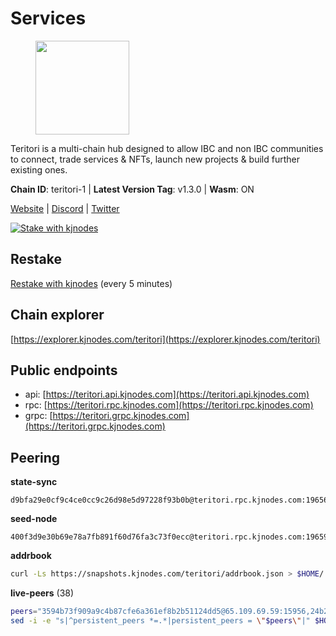 # Services

<figure><img src="https://raw.githubusercontent.com/kj89/testnet_manuals/main/pingpub/logos/teritori.png" width="150" alt=""><figcaption></figcaption></figure>

Teritori is a multi-chain hub designed to allow IBC and non IBC communities  to connect, trade services & NFTs, launch new projects & build further existing ones.

**Chain ID**: teritori-1 | **Latest Version Tag**: v1.3.0 | **Wasm**: ON

[Website](https://teritori.com) | [Discord](https://discord.gg/teritori) | [Twitter](https://twitter.com/TeritoriNetwork)

[![Stake with kjnodes](https://i.ibb.co/cr44Q8j/button-stake-with-kjnodes.png)](https://restake.app/teritori/torivaloper184ln03hkpt75uhrrr26f66kvcqvf4yn4nc2xjm)

## Restake

[Restake with kjnodes](https://restake.app/teritori/torivaloper184ln03hkpt75uhrrr26f66kvcqvf4yn4nc2xjm) (every 5 minutes)
## Chain explorer
[https://explorer.kjnodes.com/teritori](https://explorer.kjnodes.com/teritori)

## Public endpoints

* api: [https://teritori.api.kjnodes.com](https://teritori.api.kjnodes.com)
* rpc: [https://teritori.rpc.kjnodes.com](https://teritori.rpc.kjnodes.com)
* grpc: [https://teritori.grpc.kjnodes.com](https://teritori.grpc.kjnodes.com)

## Peering

**state-sync**

```text
d9bfa29e0cf9c4ce0cc9c26d98e5d97228f93b0b@teritori.rpc.kjnodes.com:19656
```

**seed-node**

```text
400f3d9e30b69e78a7fb891f60d76fa3c73f0ecc@teritori.rpc.kjnodes.com:19659
```

**addrbook**
```bash
curl -Ls https://snapshots.kjnodes.com/teritori/addrbook.json > $HOME/.teritorid/config/addrbook.json
```

**live-peers** (38)
```bash
peers="3594b73f909a9c4b87cfe6a361ef8b2b51124dd5@65.109.69.59:15956,24b28cf013e6d7b5b88b6dba2701c5ddd2dd5ee1@65.109.58.225:28656,6fd88e2143e6d4ba02a7f745565120df18e84699@109.236.80.46:26656,106490318e51355bc6d72e7941a0080f8b8256b9@185.16.39.14:26656,d9bfa29e0cf9c4ce0cc9c26d98e5d97228f93b0b@65.109.88.38:19656,920f32f409bbb18b641cdc9513545e2e016c2c62@142.132.203.60:26656,78815c81331c114cd508dae3a012f0d3e5e2b966@185.119.118.117:3000,c670830fdf60374f008fa4a4eb851deddcdaef5b@65.109.88.107:46656,46b7ae20e3cc4264076a91c3601f3894a021a80d@65.108.6.45:36656,12101148702a99298a971b310286e64bc7bb6135@65.109.23.182:38026,ec4126b26336cd61b335345df4ff2a3fbb79338a@65.109.92.240:20026,0e189bbc6db606a14950a0e59641b798a255c3c8@65.109.37.154:3000,0b27217386756577e1eadf00c4169dc8f041e522@51.210.7.219:26656,82ebb17ddac20928fb8107201dad9f5aea7f9132@198.244.200.3:26656,526d8c7c44f59be9a39d7463c576b68c0db23174@65.108.234.23:15956,e1b058e5cfa2b836ddaa496b10911da62dcf182e@138.201.8.248:26656,856c165de82fbd0489df9ec6ffaa0958c620e073@198.244.179.127:26656,722b63e6c65628b929f22013dcbcde980210cb44@176.9.127.54:26656,669470aba9778ccccd07127115dcdc30e141d7ae@65.108.232.248:33656,48980875839186e08e12ebf0d9a2803b45206833@65.109.92.241:38026,8ac41af54dfd91c41de71cde222a55670f2f405d@141.95.65.73:15956,6ef7a8bc7a3cc0856594f12570e8f2282a099dcf@65.109.93.152:26796,ce3baba928ae06cd3ff0af20aec888a82ddffef7@54.37.129.171:26656,5a98d637a16b16bf425a4a785c9d11a7d1e5b8a0@65.21.131.215:26736,2b4f46e601fb4ede2a0c98976337e3afdaa50dac@65.108.238.102:15956,3178ac8fffd269325500c95679d58d5e8ec61746@198.244.213.94:22956,e726816f42831689eab9378d5d577f1d06d25716@176.9.188.21:26656,14fa46dbadd79647ebf3e5bc82326d2debc5fd52@51.159.176.185:26656,3bd3a20d7c8a26a20927289a7a6bffecf71de53e@51.81.155.97:10856,ef54691ee6f731e49d58e7ee91cf42927f2d7947@144.126.136.227:26656,ad347ea1ec920d12ccda2341348bcc89687739ef@88.99.164.158:38026,35de81a10ed992e427e6eb1d0d9ec3622d0f37fe@193.70.47.90:15956,634a29ae2bd7ad8165d6ef66a6dea02d04c9bbed@65.108.77.250:26641,d956d6180e96c62315a777b1a3ed8f1ebf873e80@38.242.232.202:29656,9755cab2585a2794453a5b396ef13b893393366f@65.108.212.224:46674,f97a75fb69d3a5fe893dca7c8d238ccc0bd66a8f@94.23.23.189:6969,babc3f3f7804933265ec9c40ad94f4da8e9e0017@38.146.3.100:15956,20e1000e88125698264454a884812746c2eb4807@65.108.227.217:15956"
sed -i -e "s|^persistent_peers *=.*|persistent_peers = \"$peers\"|" $HOME/.teritorid/config/config.toml
```
